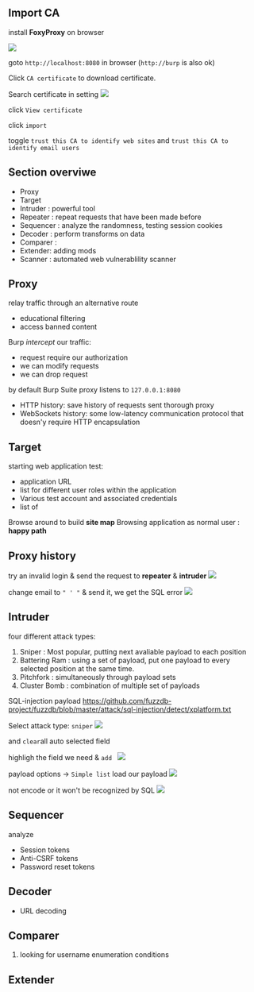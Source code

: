 ## Import CA
install **FoxyProxy** on browser

![](https://i.imgur.com/hAnkj19.png)

goto `http://localhost:8080` in browser
(`http://burp` is also ok)

Click `CA certificate` to download certificate.


Search certificate in setting
![](https://i.imgur.com/mOQZj5C.png)

click `View certificate`

click `import`

toggle `trust this CA to identify web sites` and `trust this CA to identify email users`


## Section overviwe
* Proxy
* Target
* Intruder : powerful tool
* Repeater : repeat requests that have been made before
* Sequencer : analyze the randomness, testing session cookies
* Decoder : perform transforms on data
* Comparer : 
* Extender: adding mods
* Scanner : automated web vulnerablility scanner

## Proxy
relay traffic through an alternative route
* educational filtering
* access banned content

Burp *intercept* our traffic:
* request require our authorization
* we can modify requests 
* we can drop request

by default Burp Suite proxy listens to `127.0.0.1:8080`

* HTTP history: save history of requests sent thorough proxy
* WebSockets history: some low-latency communication protocol that doesn'y require HTTP encapsulation

## Target

starting web application test:
* application URL
* list for different user roles within the application
* Various test account and associated credentials
* list of 

Browse around to build **site map**
Browsing application as normal user : **happy path**

## Proxy history
try an invalid login & send the request to **repeater** & **intruder**
![](https://i.imgur.com/uN7grhX.png)


change email to `" ' "` & send it, we get the SQL error
![](https://i.imgur.com/p6Q0343.png)


## Intruder

four different attack types:
1. Sniper : Most popular, putting next avaliable payload to each position
2. Battering Ram : using a set of payload, put one  payload to every selected position at the same time.
3. Pitchfork : simultaneously through payload sets
4. Cluster Bomb : combination of multiple set of payloads

SQL-injection payload
https://github.com/fuzzdb-project/fuzzdb/blob/master/attack/sql-injection/detect/xplatform.txt

Select attack type: `sniper`
![](https://i.imgur.com/66iqXGo.png)


and `clear`all auto selected field

highligh the field we need & `add `
![](https://i.imgur.com/hRhQ9IV.png)

payload options -> `Simple list` load our payload
![](https://i.imgur.com/NQwuzfR.png)

not encode or it won't be recognized by SQL
![](https://i.imgur.com/vOPjaUd.png)

## Sequencer

analyze
* Session tokens
* Anti-CSRF tokens
* Password reset tokens

## Decoder

* URL decoding


## Comparer
1.  looking for username enumeration conditions

## Extender